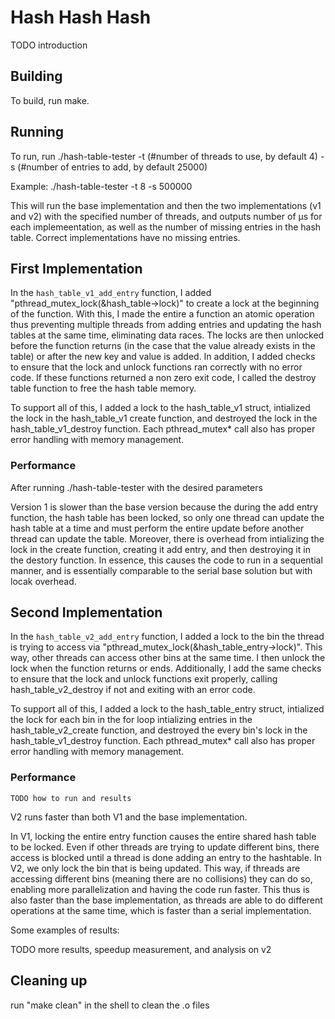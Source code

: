 # Hash Hash Hash
TODO introduction

## Building
To build, run make. 

## Running
To run, run 
./hash-table-tester -t (#number of threads to use, by default 4) -s (#number of entries to add, by default 25000)

Example:
./hash-table-tester -t 8 -s 500000

This will run the base implementation and then the two implementations (v1 and v2) with the specified number of threads, and outputs number of μs for each implemeentation, as well as the number of missing entries in the hash table. Correct implementations have no missing entries.

## First Implementation
In the `hash_table_v1_add_entry` function, I added "pthread_mutex_lock(&hash_table->lock)" to create a lock at the beginning of the function. With this, I made the entire a function an atomic operation thus preventing multiple threads from adding entries and updating the hash tables at the same time, eliminating data races. The locks are then unlocked before the function returns (in the case that the value already exists in the table) or after the new key and value is added. In addition, I added checks to ensure that the lock and unlock functions ran correctly with no error code. If these functions returned a non zero exit code, I called the destroy table function to free the hash table memory.


To support all of this, I added a lock to the hash_table_v1 struct, intialized the lock in the hash_table_v1 create function, and destroyed the lock in the hash_table_v1_destroy function. Each pthread_mutex* call also has proper error handling with memory management.


### Performance
After running ./hash-table-tester with the desired parameters 

Version 1 is slower than the base version because the during the add entry function, the hash table has been locked, so only one thread can update the hash table at a time and must perform the entire update before another thread can update the table. Moreover, there is  overhead from intializing the lock in the create function, creating it add entry, and then destroying it in the destory function. In essence, this causes the code to run in a sequential manner, and is essentially comparable to the serial base solution but with locak overhead. 

## Second Implementation
In the `hash_table_v2_add_entry` function, I added a lock to the bin the thread is trying to access via "pthread_mutex_lock(&hash_table_entry->lock)". This way, other threads can access other bins at the same time. I then unlock the lock when the function returns or ends. Additionally, I add the same checks to ensure that the lock and unlock functions exit properly, calling hash_table_v2_destroy if not and exiting with an error code. 

To support all of this, I added a lock to the hash_table_entry struct, intialized the lock for each bin in the for loop intializing entries in the hash_table_v2_create function, and destroyed the every bin's lock in the hash_table_v1_destroy function. Each pthread_mutex* call also has proper error handling with memory management.



### Performance
```shell
TODO how to run and results
```
V2 runs faster than both V1 and the base implementation.

In V1, locking the entire entry function causes the entire shared hash table to be locked. Even if other threads are trying to update different bins, there access is blocked until a thread is done adding an entry to the hashtable.
In V2, we only lock the bin that is being updated. This way, if threads are accessing different bins (meaning there are no collisions) they can do so, enabling more parallelization and having the code run faster. This thus is also faster than the base implementation, as threads are able to do different operations at the same time, which is faster than a serial implementation. 

Some examples of results:


TODO more results, speedup measurement, and analysis on v2

## Cleaning up
run "make clean" in the shell to clean the .o files